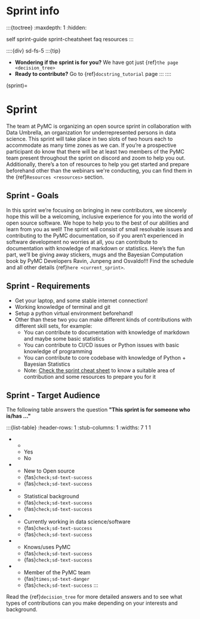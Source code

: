 # Sprint info

:::{toctree}
:maxdepth: 1
:hidden:

self
sprint-guide
sprint-cheatsheet
faq
resources
:::

::::{div} sd-fs-5
:::{tip}
* **Wondering if the sprint is for you?** We have got just {ref}`the page <decision_tree>`
* **Ready to contribute?** Go to {ref}`docstring_tutorial` page
:::
::::

(sprint)=
# Sprint

The team at PyMC is organizing an open source sprint in collaboration with Data Umbrella, an organization for underrepresented persons in data science. This sprint will take place in two slots of two hours each to accommodate as many time zones as we can. If you’re a prospective participant do know that there will be at least two members of the PyMC team present throughout the sprint on discord and zoom to help you out. Additionally, there’s a ton of resources to help you get started and prepare beforehand other than the webinars we're conducting, you can find them in the {ref}`Resources <resources>` section.

## Sprint - Goals

In this sprint we’re focusing on bringing in new contributors, we sincerely hope this will be a welcoming, inclusive experience for you into the world of open source software. We hope to help you to the best of our abilities and learn from you as well!
The sprint will consist of small resolvable issues and contributing to the PyMC documentation, so if you aren’t experienced in software development no worries at all, you can contribute to documentation with knowledge of markdown or statistics.
Here’s the fun part, we’ll be giving away stickers, mugs and the Bayesian Computation book by PyMC Developers Ravin, Junpeng and Osvaldo!!! Find the schedule and all other details {ref}`here <current_sprint>`.

## Sprint - Requirements

- Get your laptop, and some stable internet connection!
- Working knowledge of terminal and git
- Setup a python virtual environment beforehand!
- Other than these two you can make different kinds of contributions with different skill sets, for example:
  - You can contribute to documentation with knowledge of markdown and maybe some basic statistics
  - You can contribute to CI/CD issues or Python issues with basic knowledge of programming
  - You can contribute to core codebase with knowledge of Python + Bayesian Statistics
  - Note: [Check the sprint cheat sheet](https://pymc-data-umbrella.xyz/en/latest/about/decision_tree.html#your-sprint-cheat-sheet) to know a suitable area of contribution and some resources to prepare you for it

## Sprint - Target Audience
The following table answers the question **"This sprint is for someone who is/has ..."**

:::{list-table}
:header-rows: 1
:stub-columns: 1
:widths: 7 1 1

* -
  - Yes
  - No
* - New to Open source
  - {fas}`check;sd-text-success`
  - {fas}`check;sd-text-success`
* - Statistical background
  - {fas}`check;sd-text-success`
  - {fas}`check;sd-text-success`
* - Currently working in data science/software
  - {fas}`check;sd-text-success`
  - {fas}`check;sd-text-success`
* - Knows/uses PyMC
  - {fas}`check;sd-text-success`
  - {fas}`check;sd-text-success`
* - Member of the PyMC team
  - {fas}`times;sd-text-danger`
  - {fas}`check;sd-text-success`
:::

Read the {ref}`decision_tree` for more detailed answers and to see
what types of contributions can you make depending on your interests and
background.
